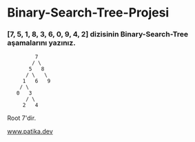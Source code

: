 # Binary-Search-Tree-Projesi

### [7, 5, 1, 8, 3, 6, 0, 9, 4, 2] dizisinin Binary-Search-Tree aşamalarını yazınız.

             7
            / \
           5   8
          / \   \
         1   6   9
        / \
       0   3
          / \
         2   4

Root 7'dir. 


www.patika.dev 
